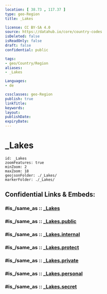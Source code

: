 ```yaml
---
location: [ 38.73 , 117.37 ] 
type: geo-Region
title: _Lakes

license: CC BY-SA 4.0
source: https://datahub.io/core/country-codes
isDeleted: false
isReadOnly: false
draft: false
confidential: public

tags:
- geo/Country/Region
aliases:
- _Lakes

Languages:
- de

cssclasses: geo-Region
publish: true
linkTitle: 
keywords: 
layout: 
publishDate: 
expiryDate: 
---
```


# _Lakes

```leaflet
id: _Lakes
zoomFeatures: true 
minZoom: 2 
maxZoom: 18
geojsonFolder: ./_Lakes/
markerFolder: ./_Lakes/
```


## Confidential Links & Embeds: 

### #is_/same_as :: [_Lakes](/_Standards/Earth/Continent/Asia/Asia~East/China/provinces~China/Tianjin/_Lakes.md) 

### #is_/same_as :: [_Lakes.public](/_public/Earth/Continent/Asia/Asia~East/China/provinces~China/Tianjin/_Lakes.public.md) 

### #is_/same_as :: [_Lakes.internal](/_internal/Earth/Continent/Asia/Asia~East/China/provinces~China/Tianjin/_Lakes.internal.md) 

### #is_/same_as :: [_Lakes.protect](/_protect/Earth/Continent/Asia/Asia~East/China/provinces~China/Tianjin/_Lakes.protect.md) 

### #is_/same_as :: [_Lakes.private](/_private/Earth/Continent/Asia/Asia~East/China/provinces~China/Tianjin/_Lakes.private.md) 

### #is_/same_as :: [_Lakes.personal](/_personal/Earth/Continent/Asia/Asia~East/China/provinces~China/Tianjin/_Lakes.personal.md) 

### #is_/same_as :: [_Lakes.secret](/_secret/Earth/Continent/Asia/Asia~East/China/provinces~China/Tianjin/_Lakes.secret.md)

